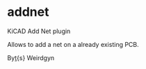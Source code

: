 # addnet
KiCAD Add Net plugin

Allows to add a net on a already existing PCB.

By[t](e){s}
 Weirdgyn
